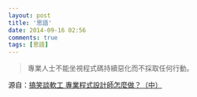 ```yaml
---
layout: post
title: '思語'
date: 2014-09-16 02:56
comments: true
tags: [思語]
---
```

> 專業人士不能坐視程式碼持續惡化而不採取任何行動。

源自：[搞笑談軟工 專業程式設計師怎麼做？（中）](http://teddy-chen-tw.blogspot.tw/2014/09/blog-post_16.html)